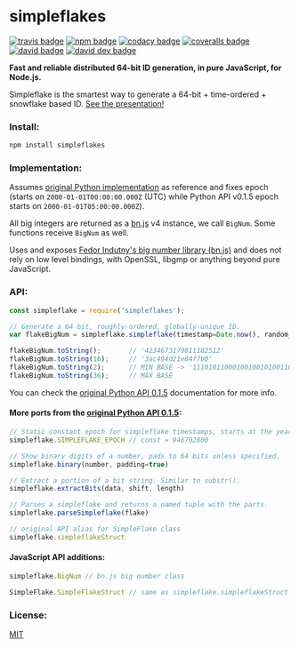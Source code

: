 # simpleflakes

[![travis badge][travis-badge]][travis-link]
[![npm badge][npm-badge]][npm-link]
[![codacy badge][codacy-badge]][coveralls-link]
[![coveralls badge][coveralls-badge]][coveralls-link]
[![david badge][dependencies-badge]][dependencies-url]
[![david dev badge][dependencies-dev-badge]][dependencies-dev-url]

**Fast and reliable distributed 64-bit ID generation, in pure JavaScript, for Node.js.**  

Simpleflake is the smartest way to generate a 64-bit + time-ordered + snowflake based ID. [See the presentation!](http://akmanalp.com/simpleflake_presentation/)


### Install:

```sh
npm install simpleflakes
```

### Implementation:  
Assumes [original Python implementation](https://simpleflake.readthedocs.org/en/latest/) as reference and fixes epoch (starts on `2000-01-01T00:00:00.000Z` (UTC) while Python API v0.1.5 epoch starts on `2000-01-01T05:00:00.000Z`).  

All big integers are returned as a [bn.js](https://github.com/indutny/bn.js) v4 instance, we call `BigNum`. Some functions receive `BigNum` as well.

Uses and exposes [Fedor Indutny's big number library (bn.js)](https://github.com/indutny/bn.js) and does not rely on low level bindings, with OpenSSL, libgmp or anything beyond pure JavaScript.  

### API:

```js
const simpleflake = require('simpleflakes');

// Generate a 64 bit, roughly-ordered, globally-unique ID.
var flakeBigNum = simpleflake.simpleflake(timestamp=Date.now(), random_bits=23-bit random, epoch=Date.UTC(2000, 0, 1))

flakeBigNum.toString();       // '4234673179811182512'
flakeBigNum.toString(16);     // '3ac494d21e84f7b0'
flakeBigNum.toString(2);      // MIN BASE -> '11101011000100100101001101001000011110100001001111011110110000'
flakeBigNum.toString(36);     // MAX BASE
```
You can check the [original Python API 0.1.5](https://simpleflake.readthedocs.org/en/latest/) documentation for more info.  


#### More ports from the [original Python API 0.1.5](https://simpleflake.readthedocs.org/en/latest/):
```js
// Static constant epoch for simpleflake timestamps, starts at the year 2000  
simpleflake.SIMPLEFLAKE_EPOCH // const = 946702800

// Show binary digits of a number, pads to 64 bits unless specified.
simpleflake.binary(number, padding=true)

// Extract a portion of a bit string. Similar to substr().
simpleflake.extractBits(data, shift, length)

// Parses a simpleflake and returns a named tuple with the parts.
simpleflake.parseSimpleflake(flake)

// original API alias for SimpleFlake class
simpleflake.simpleflakeStruct
```


#### JavaScript API additions:
```js
simpleflake.BigNum // bn.js big number class

SimpleFlake.SimpleFlakeStruct // same as simpleflake.simpleflakeStruct
```


### License:  
[MIT](https://raw.githubusercontent.com/leodutra/simpleflakes/master/LICENSE)

[npm-badge]: https://img.shields.io/npm/v/simpleflakes.svg?style=flat
[travis-badge]: http://img.shields.io/travis/leodutra/simpleflakes/master.svg?style=flat
[codacy-badge]: 	https://img.shields.io/codacy/f71ef817e5f14a9ab3b8b2cb6fabf51a/master.svg?style=flat
[coveralls-badge]: https://img.shields.io/coveralls/leodutra/simpleflakes/master.svg?style=flat

[npm-link]: https://www.npmjs.com/package/simpleflakes
[travis-link]: https://travis-ci.org/leodutra/simpleflakes
[codacy-link]: https://www.codacy.com/app/leodutra/simpleflakes
[coveralls-link]: https://coveralls.io/github/leodutra/simpleflakes

[dependencies-url]: https://david-dm.org/leodutra/simpleflakes
[dependencies-badge]: 	https://img.shields.io/david/leodutra/simpleflakes.svg?style=flat
[dependencies-dev-url]: https://david-dm.org/leodutra/simpleflakes#info=devDependencies&view=table
[dependencies-dev-badge]: 	https://img.shields.io/david/dev/leodutra/simpleflakes.svg?style=flat
